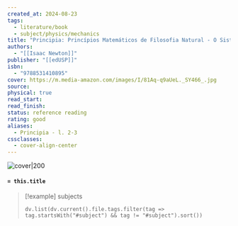 ```yaml
---
created_at: 2024-08-23
tags:
  - literature/book
  - subject/physics/mechanics
title: "Principia: Princípios Matemáticos de Filosofia Natural - O Sistema do Mundo - Livro II e III"
authors:
  - "[[Isaac Newton]]"
publisher: "[[edUSP]]"
isbn:
  - "9788531410895"
cover: https://m.media-amazon.com/images/I/81Aq-q9aUeL._SY466_.jpg
source: 
physical: true
read_start: 
read_finish: 
status: reference reading
rating: good
aliases:
  - Principia - l. 2-3
cssclasses:
  - cover-align-center
---
```


![cover|200](https://m.media-amazon.com/images/I/81Aq-q9aUeL._SY466_.jpg)

#### `= this.title`

> [!example] subjects
> ```dataviewjs
> dv.list(dv.current().file.tags.filter(tag => tag.startsWith("#subject") && tag != "#subject").sort())
> ```
 